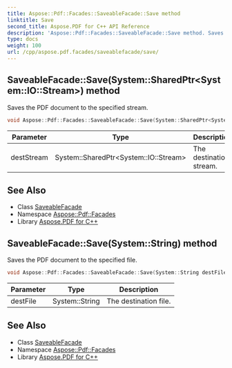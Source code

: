 ```yaml
---
title: Aspose::Pdf::Facades::SaveableFacade::Save method
linktitle: Save
second_title: Aspose.PDF for C++ API Reference
description: 'Aspose::Pdf::Facades::SaveableFacade::Save method. Saves the PDF document to the specified stream in C++.'
type: docs
weight: 100
url: /cpp/aspose.pdf.facades/saveablefacade/save/
---
```

## SaveableFacade::Save(System::SharedPtr\<System::IO::Stream\>) method


Saves the PDF document to the specified stream.

```cpp
void Aspose::Pdf::Facades::SaveableFacade::Save(System::SharedPtr<System::IO::Stream> destStream) override
```


| Parameter | Type | Description |
| --- | --- | --- |
| destStream | System::SharedPtr\<System::IO::Stream\> | The destination stream. |

## See Also

* Class [SaveableFacade](../)
* Namespace [Aspose::Pdf::Facades](../../)
* Library [Aspose.PDF for C++](../../../)
## SaveableFacade::Save(System::String) method


Saves the PDF document to the specified file.

```cpp
void Aspose::Pdf::Facades::SaveableFacade::Save(System::String destFile) override
```


| Parameter | Type | Description |
| --- | --- | --- |
| destFile | System::String | The destination file. |

## See Also

* Class [SaveableFacade](../)
* Namespace [Aspose::Pdf::Facades](../../)
* Library [Aspose.PDF for C++](../../../)
